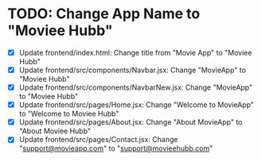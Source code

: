 # TODO: Change App Name to "Moviee Hubb"

- [x] Update frontend/index.html: Change title from "Movie App" to "Moviee Hubb"
- [x] Update frontend/src/components/Navbar.jsx: Change "MovieApp" to "Moviee Hubb"
- [x] Update frontend/src/components/NavbarNew.jsx: Change "MovieApp" to "Moviee Hubb"
- [x] Update frontend/src/pages/Home.jsx: Change "Welcome to MovieApp" to "Welcome to Moviee Hubb"
- [x] Update frontend/src/pages/About.jsx: Change "About MovieApp" to "About Moviee Hubb"
- [x] Update frontend/src/pages/Contact.jsx: Change "support@movieapp.com" to "support@movieehubb.com"
